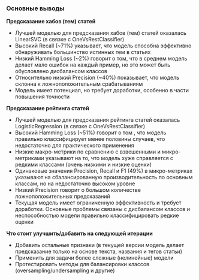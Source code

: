 ### Основные выводы
**Предсказание хабов (тем) статей**
* Лучшей моделью для предсказания хабов (тем) статей оказалась LinearSVC (в связке с OneVsRestClassifier)
* Высокий Recall (~71%) указывает, что модель способна эффективно обнаруживать большинство истинных тем в статьях
* Низкий Hamming Loss (~2%) говорит о том, что в среднем модель делает мало ошибок на каждый пример, но это может быть обусловлено дисбалансом классов
* Относительно низкий Precision (~40%) показывает, что модель склонна к ложноположительным срабатываниям
* Модель имеет потенциал, но требует доработки, особенно в части повышения точности

**Предсказание рейтинга статей**
* Лучшей моделью для предсказания рейтинга статей оказалась LogisticRegression (в связке с OneVsRestClassifier)
* Высокий Hamming Loss (~51%) говорит о том , что модель правильно классифицирует менее половины случаев, что недостаточно для практического применения
* Низкие макро-метрики по сравнению с взвешенными и микро-метриками указывают на то, что модель хуже справляется с редкими классами (очень низкими и низкие оценки)
* Одинаковые значения Precision, Recall и F1 (49%) в микро-метриках указывают на сбалансированную производительность по основным классам, но на недостаточно высоком уровне 
* Низкий Precision говорит о большом количестве ложноположительных предсказаний
* Текущая модель имеет ограниченную эффективность и требует доработки. Основные проблемы связаны с дисбалансом классов и неспособностью модели правильно классифицировать редкие оценки

**Что стоит улучшить/добавить на следующей итерации**
* Добавить остальные признаки (в текущей версии модель делает предсказание только на основе текста, названия и тегов статьи)
* Применить для задачи более сложные (нелинейные) модели
* Протестировать методы для балансировки классов (oversampling/undersampling и другие)

